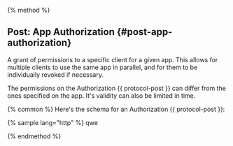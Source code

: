 {% method %}
## Post: App Authorization {#post-app-authorization}

A grant of permissions to a specific client for a given app. This allows for multiple clients to use the same app in parallel, and for them to be individually revoked if necessary.

The permissions on the Authorization {{ protocol-post }} can differ from the ones specified on the app. It's validity can also be limited in time.

{% common %}
Here's the schema for an Authorization {{ protocol-post }}:

{% sample lang="http" %}
qwe

{% endmethod %}
